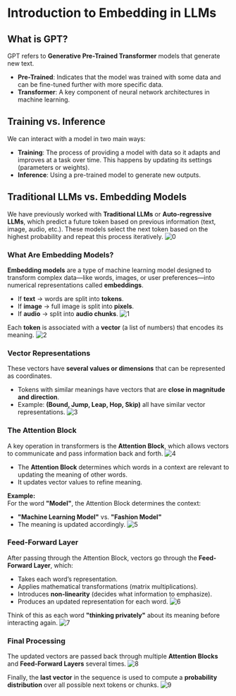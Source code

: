 # Introduction to Embedding in LLMs

## What is GPT?
GPT refers to **Generative Pre-Trained Transformer** models that generate new text.

- **Pre-Trained**: Indicates that the model was trained with some data and can be fine-tuned further with more specific data.
- **Transformer**: A key component of neural network architectures in machine learning.

## Training vs. Inference
We can interact with a model in two main ways:

- **Training**: The process of providing a model with data so it adapts and improves at a task over time. This happens by updating its settings (parameters or weights).
- **Inference**: Using a pre-trained model to generate new outputs.

## Traditional LLMs vs. Embedding Models
We have previously worked with **Traditional LLMs** or **Auto-regressive LLMs**, which predict a future token based on previous information (text, image, audio, etc.). These models select the next token based on the highest probability and repeat this process iteratively.
![0](https://github.com/luismcapriles/llm_engineering_course/blob/main/notes/W5/img_traditionals_llms.png)

### What Are Embedding Models?
**Embedding models** are a type of machine learning model designed to transform complex data—like words, images, or user preferences—into numerical representations called **embeddings**.

- If **text** → words are split into **tokens**.
- If **image** → full image is split into **pixels**.
- If **audio** → split into **audio chunks**.
![1](https://github.com/luismcapriles/llm_engineering_course/blob/main/notes/W5/img_input_split.png)

Each **token** is associated with a **vector** (a list of numbers) that encodes its meaning.
![2](https://github.com/luismcapriles/llm_engineering_course/blob/main/notes/W5/img_embeddings.png)


### Vector Representations
These vectors have **several values or dimensions** that can be represented as coordinates.

- Tokens with similar meanings have vectors that are **close in magnitude and direction**.
- Example: **(Bound, Jump, Leap, Hop, Skip)** all have similar vector representations.
![3](https://github.com/luismcapriles/llm_engineering_course/blob/main/notes/W5/img_embeddings_plot.png)

### The Attention Block
A key operation in transformers is the **Attention Block**, which allows vectors to communicate and pass information back and forth.
![4](https://github.com/luismcapriles/llm_engineering_course/blob/main/notes/W5/img_attention_block.png)

- The **Attention Block** determines which words in a context are relevant to updating the meaning of other words.
- It updates vector values to refine meaning.

**Example:**  
For the word **"Model"**, the Attention Block determines the context:
- **"Machine Learning Model"** vs. **"Fashion Model"**  
- The meaning is updated accordingly.
![5](https://github.com/luismcapriles/llm_engineering_course/blob/main/notes/W5/img_meaning.png)

### Feed-Forward Layer
After passing through the Attention Block, vectors go through the **Feed-Forward Layer**, which:

- Takes each word’s representation.
- Applies mathematical transformations (matrix multiplications).
- Introduces **non-linearity** (decides what information to emphasize).
- Produces an updated representation for each word.
![6](https://github.com/luismcapriles/llm_engineering_course/blob/main/notes/W5/img_multilayer_perceptron.png)

Think of this as each word **"thinking privately"** about its meaning before interacting again.
![7](https://github.com/luismcapriles/llm_engineering_course/blob/main/notes/W5/img_multilayer_perceptron_2.png)

### Final Processing
The updated vectors are passed back through multiple **Attention Blocks** and **Feed-Forward Layers** several times.
![8](https://github.com/luismcapriles/llm_engineering_course/blob/main/notes/W5/img_embeddings_iterations.png)

Finally, the **last vector** in the sequence is used to compute a **probability distribution** over all possible next tokens or chunks.
![9](https://github.com/luismcapriles/llm_engineering_course/blob/main/notes/W5/img_final_output.png)

